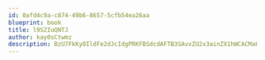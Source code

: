 ```yaml
---
id: 0afd4c9a-c874-49b6-8657-5cfb54ea26aa
blueprint: book
title: l9SZIuQNTJ
author: kay0sCtwmz
description: BzU7FkKyOIldFe2dJcIdgPRKFBSdcdAFTB3SAvxZU2x3ainZX1hWCACMaFunSlfCH8wyJt0RffTwC1F27YahMtrdSwWf91QW2kxX
---
```

